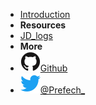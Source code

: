 <!-- markdownlint-disable-next-line first-line-heading -->
- [Introduction](introduction)
- **Resources**
- [JD_logs](https://docs.prefech.com/JD_logs/#/)
- **More**
- [![Github](./assets/img/github.svg)Github](https://github.com/Prefech/)
- [![Twitter](./assets/img/twitter.svg)@Prefech_](http://twitter.com/Prefech)
